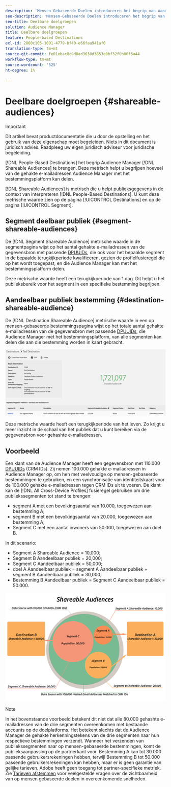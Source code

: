 ```yaml
---
description: 'Mensen-Gebaseerde Doelen introduceren het begrip van Aandeelbare Publiek aan Audience Manager. Deze metrisch helpt u begrijpen hoeveel van de gehakte e-mailadressen Audience Manager met het bestemmingsplatform kan delen. '
seo-description: 'Mensen-Gebaseerde Doelen introduceren het begrip van Aandeelbare Publiek aan Audience Manager. Deze metrisch helpt u begrijpen hoeveel van de gehakte e-mailadressen Audience Manager met het bestemmingsplatform kan delen. '
seo-title: Deelbare doelgroepen
solution: Audience Manager
title: Deelbare doelgroepen
feature: People-based Destinations
exl-id: 2860c105-1091-4779-bf40-e66faa941af0
translation-type: tm+mt
source-git-commit: fe01ebac8c0d0ad3630d3853e0bf32f0b00f6a44
workflow-type: tm+mt
source-wordcount: '525'
ht-degree: 1%

---
```


# Deelbare doelgroepen {#shareable-audiences}

>[!IMPORTANT]
>Dit artikel bevat productdocumentatie die u door de opstelling en het gebruik van deze eigenschap moet begeleiden. Niets in dit document is juridisch advies. Raadpleeg uw eigen juridisch adviseur voor juridische begeleiding.

[!DNL People-Based Destinations] het begrip Audience Manager  [!DNL Shareable Audiences] te brengen. Deze metrisch helpt u begrijpen hoeveel van de gehakte e-mailadressen Audience Manager met het bestemmingsplatform kan delen.

[!DNL Shareable Audiences] is metrisch die u helpt publieksgegevens in de context van interpreteren  [!DNL People-Based Destinations]. U kunt deze metrische waarde zien op de pagina [!UICONTROL Destinations] en op de pagina [!UICONTROL Segment].

## Segment deelbaar publiek {#segment-shareable-audiences}

De [!DNL Segment Shareable Audience] metrische waarde in de segmentpagina wijst op het aantal gehakte e-mailadressen van de gegevensbron met passende [DPUUIDs](../../reference/ids-in-aam.md), die ook voor het bepaalde segment in de bepaalde terugkijkperiode kwalificeren, gezien de profielfusieregel die op het wordt toegepast, en die Audience Manager kan met het bestemmingsplatform delen.

Deze metrische waarde heeft een terugkijkperiode van 1 dag. Dit helpt u het publieksbereik voor het segment in een specifieke bestemming begrijpen.

## Aandeelbaar publiek bestemming {#destination-shareable-audience}

De [!DNL Destination Shareable Audience] metrische waarde in een op mensen-gebaseerde bestemmingspagina wijst op het totale aantal gehakte e-mailadressen van de gegevensbron met passende [DPUUIDs](../../reference/ids-in-aam.md), die Audience Manager met het bestemmingsplatform, van alle segmenten kan delen die aan die bestemming worden in kaart gebracht.

![deelbaar publiek](assets/dest-shareable-audiences.png)

Deze metrische waarde heeft een terugkijkperiode van het leven. Zo krijgt u meer inzicht in de schaal van het publiek dat u kunt bereiken via de gegevensbron voor gehashte e-mailadressen.

## Voorbeeld

Een klant van de Audience Manager heeft een gegevensbron met 110.000 [DPUUIDs](../../reference/ids-in-aam.md) (CRM IDs). Zij nemen 100.000 gehakte e-mailadressen in Audience Manager op, om hen met veelvoudige op mensen-gebaseerde bestemmingen te gebruiken, en een synchronisatie van identiteitskaart voor de 100.000 gehakte e-mailadressen tegen CRM IDs uit te voeren. De klant kan de [!DNL All Cross-Device Profiles] fusieregel gebruiken om drie publiekssegmenten tot stand te brengen:

* segment A met een bevolkingsaantal van 10.000, toegewezen aan bestemming A;
* segment B met een bevolkingsaantal van 20.000, toegewezen aan bestemming A;
* Segment C met een aantal inwoners van 50.000, toegewezen aan doel B.

In dit scenario:

* Segment A Shareable Audience = 10,000;
* Segment B Aandeelbaar publiek = 20,000;
* Segment C Aandeelbaar publiek = 50,000;
* doel A Aandeelbaar publiek = segment A Aandeelbaar publiek + segment B Aandeelbaar publiek = 30,000;
* Bestemming B Aandeelbaar publiek = Segment C Aandeelbaar publiek = 50.000.

![deelbaar publiek-diagram](assets/shareable-audiences.png)

>[!NOTE]
>
>In het bovenstaande voorbeeld betekent dit niet dat alle 80.000 gehashte e-mailadressen van de drie segmenten overeenkomen met bestaande accounts op de doelplatforms. Het betekent slechts dat de Audience Manager de gehakte herkenningstekens van de drie segmenten naar hun respectieve bestemmingen verzendt. Wanneer het verzenden van publiekssegmenten naar op mensen-gebaseerde bestemmingen, komt de publieksaanpassing op de partnerkant voor. Bestemming A kan tot 30.000 passende gebruikersrekeningen hebben, terwijl Bestemming B tot 50.000 passende gebruikersrekeningen kan hebben, maar er is geen garantie van gelijke tarieven. Adobe heeft geen toegang tot partner-specifieke metriek. Zie [Tarieven afstemmen](../../faq/faq-people-based-destinations.md#match-rates) voor veelgestelde vragen over de zichtbaarheid van op mensen gebaseerde doelen in overeenkomende snelheden.
